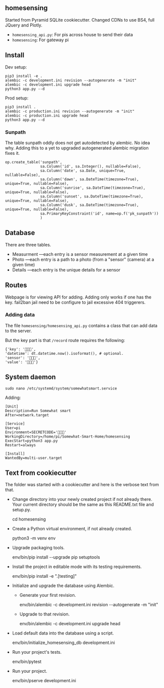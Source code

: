 ## homesensing

Started from Pyramid SQLite cookiecutter.
Changed CDNs to use BS4, full JQuery and Plotly.

* `homesensing_api.py`: For pis across house to send their data
* `homesensing`: For gateway pi

## Install

Dev setup:

    pip3 install -e .
    alembic -c development.ini revision --autogenerate -m "init"
    alembic -c development.ini upgrade head
    python3 app.py --d
    
Prod setup:


    pip3 install .
    alembic -c production.ini revision --autogenerate -m "init"
    alembic -c production.ini upgrade head
    python3 app.py --d
    
### Sunpath

The table sunpath oddly does not get autodetected by alembic. No idea why.
Adding this to a yet to upgraded autogenerated alembic migration fixes it.


    op.create_table('sunpath',
                    sa.Column('id', sa.Integer(), nullable=False),
                    sa.Column('date', sa.Date, unique=True, nullable=False),
                    sa.Column('dawn', sa.DateTime(timezone=True), unique=True, nullable=False),
                    sa.Column('sunrise', sa.DateTime(timezone=True), unique=True, nullable=False),
                    sa.Column('sunset', sa.DateTime(timezone=True), unique=True, nullable=False),
                    sa.Column('dusk', sa.DateTime(timezone=True), unique=True, nullable=False),
                    sa.PrimaryKeyConstraint('id', name=op.f('pk_sunpath'))
                    )
    
## Database

There are three tables.

* Measurment —each entry is a sensor measurement at a given time
* Photo —each entry is a path to a photo (from a "sensor" (camera) at a given time)
* Details —each entry is the unique details for a sensor
    
## Routes

Webpage is for viewing API for adding.
Adding only works if one has the key.
fail2ban jail need to be configure to jail excessive 404 triggerers.

### Adding data

The file `homesensing/homesensing_api.py` contains a class that can add data to the server.

But the key part is that `/record` route requires the following:

    {'key': '👾👾👾',
    'datetime': dt.datetime.now().isoformat(), # optional.
    'sensor': '👾👾👾',
    'value': '👾👾👾'}
    
## System daemon

    sudo nano /etc/systemd/system/somewhatsmart.service

Adding:

    [Unit]
    Description=Run Somewhat smart
    After=network.target
    
    [Service]
    User=pi
    Environment=SECRETCODE='👾👾👾'
    WorkingDirectory=/home/pi/Somewhat-Smart-Home/homesensing
    ExecStart=python3 app.py
    Restart=always
    
    [Install]
    WantedBy=multi-user.target

## Text from cookiecutter

The folder was started with a cookiecutter 
and here is the verbose text from that.

- Change directory into your newly created project if not already there. Your
  current directory should be the same as this README.txt file and setup.py.

    cd homesensing

- Create a Python virtual environment, if not already created.

    python3 -m venv env

- Upgrade packaging tools.

    env/bin/pip install --upgrade pip setuptools

- Install the project in editable mode with its testing requirements.

    env/bin/pip install -e ".[testing]"

- Initialize and upgrade the database using Alembic.

    - Generate your first revision.

        env/bin/alembic -c development.ini revision --autogenerate -m "init"

    - Upgrade to that revision.

        env/bin/alembic -c development.ini upgrade head

- Load default data into the database using a script.

    env/bin/initialize_homesensing_db development.ini

- Run your project's tests.

    env/bin/pytest

- Run your project.

    env/bin/pserve development.ini
